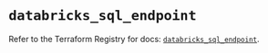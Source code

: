 # `databricks_sql_endpoint`

Refer to the Terraform Registry for docs: [`databricks_sql_endpoint`](https://registry.terraform.io/providers/databricks/databricks/1.93.0/docs/resources/sql_endpoint).
